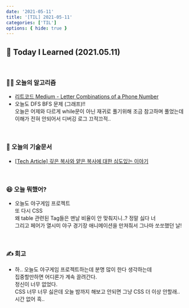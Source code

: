 ```yaml
---
date: '2021-05-11'
title: '[TIL] 2021-05-11'
categories: ['TIL']
options: { hide: true }
---
```


## 🚀 Today I Learned (2021.05.11)

<br/>

### **👨‍💻 오늘의 알고리즘**

-   [리트코드 Medium - Letter Combinations of a Phone Number](https://leetcode.com/problems/letter-combinations-of-a-phone-number/)
-   오늘도 DFS BFS 문제 (그래프)!!  
    오늘은 어제와 다르게 while문이 아닌 재귀로 풀기위해 조금 참고하며 풀었는데  
    이해가 전혀 안되어서 디버깅 로그 끄적끄적..

<br/>

### **📑 오늘의 기술문서**

-   [[Tech Article] 깊은 복사와 얕은 복사에 대한 심도있는 이야기](https://17-sss.github.io/2021-05-11-[기술문서_정리]_깊은_복사와_얕은_복사에_대한_심도있는_이야기)

<br/>

### **😆 오늘 뭐했어?**

-   오늘도 야구게임 프로젝트  
    또 다시 CSS  
    왜 table 관련된 Tag들은 맨날 비율이 안 맞춰지니..? 정말 싫다 너  
    그리고 페어가 열시미 야구 경기장 애니메이션을 만져줘서 그나마 쏘쏘했던 날!

<br/>

### **✍️ 회고**

-   하.. 오늘도 야구게임 프로젝트하는데 분명 많이 한다 생각하는데  
    집중할만하면 어디론가 계속 끌려간다.  
    정신이 너무 없었다.  
    CSS 너무 너무 싫은데 오늘 밤까지 해보고 안되면 그냥 CSS 더 이상 안할래..  
    시간 없어 흑..
